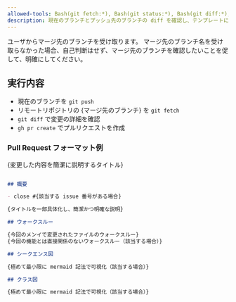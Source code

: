 ```yaml
---
allowed-tools: Bash(git fetch:*), Bash(git status:*), Bash(git diff:*), Bash(gh pr create:*)
description: 現在のブランチとプッシュ先のブランチの diff を確認し、テンプレートに従ってプルリクを出します。
---
```


ユーザからマージ先のブランチを受け取ります。
マージ先のブランチ名を受け取らなかった場合、自己判断はせず、マージ先のブランチを確認したいことを促して、明確にしてください。

## 実行内容
- 現在のブランチを `git push`
- リモートリポジトリの {マージ先のブランチ} を `git fetch`
- `git diff` で変更の詳細を確認
- `gh pr create` でプルリクエストを作成

### Pull Request フォーマット例
{変更した内容を簡潔に説明するタイトル}

````markdown

## 概要

- close #{該当する issue 番号がある場合}

{タイトルを一部具体化し、簡潔かつ明確な説明}

## ウォークスルー

{今回のメンイで変更されたファイルのウォークスルー}
{今回の機能とは直接関係のないウォークスルー（該当する場合）}

## シークエンス図

{極めて最小限に mermaid 記法で可視化（該当する場合）}

## クラス図

{極めて最小限に mermaid 記法で可視化（該当する場合）}
````
